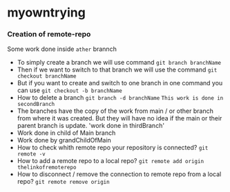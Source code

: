 # myowntrying

### Creation of remote-repo
 Some work done inside `ather` brannch
- To simply create a branch we will use command `git branch branchName`
- Then if we want to switch to that branch we will use the command `git checkout branchName`
- But if you want to create and switch to one branch in one command you can use `git checkout -b branchName`
- How to delete a branch `git branch -d branchName` `This work is done in secondBranch`
- The branches have the copy of the work from main / or other branch from where it was created. But they will have no idea if the main or their parent branch is update. 'work done in thirdBranch'
- Work done in child of Main branch
- Work done by grandChildOfMain
- How to check whith remote repo your repository is connected?
    `git remote -v`
- How to add a remote repo to a local repo?
    `git remote add origin thelinkofremoterepo`
- How to disconnect / remove the connection to remote repo from a local repo?
    `git remote remove origin`

